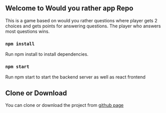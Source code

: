## Welcome to Would you rather app Repo
This is a game based on would you rather questions where player gets 2 choices and gets points for answering questions. The player who answers most questions wins.

### `npm install`
Run npm install to install dependencies.

### `npm start`
Run npm start to start the backend server as well as react frontend

## Clone or Download
You can clone or download the project from [github page](https://github.com/sandeep2194/would-you-rather)